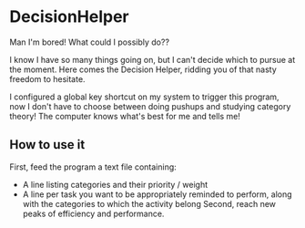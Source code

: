 DecisionHelper
==============

Man I'm bored! What could I possibly do??

I know I have so many things going on, but I can't decide which to pursue at the moment. Here comes the Decision Helper, ridding you of that nasty freedom to hesitate.

I configured a global key shortcut on my system to trigger this program, now I don't have to choose between doing pushups and studying category theory! The computer knows what's best for me and tells me!

How to use it
-------------

First, feed the program a text file containing:
- A line listing categories and their priority / weight
- A line per task you want to be appropriately reminded to perform, along with the categories to which the activity belong
Second, reach new peaks of efficiency and performance.
